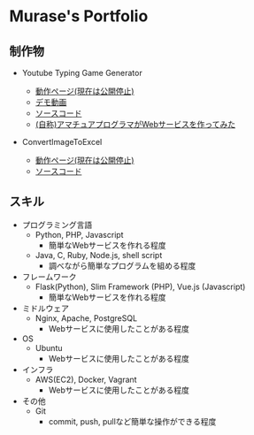 # Murase's Portfolio

## 制作物

- Youtube Typing Game Generator
  - [動作ページ(現在は公開停止)](https://ytgg.murase-msk.work/)
  - [デモ動画](https://www.youtube.com/watch?v=S9bZAidy1Is&list=PLIcqSvm5o6LxqKMRmdcTi4G9ITioqHjil&index=2&t=0s)
  - [ソースコード](https://github.com/murase-msk/YoutubeTypingGameGenerator)
  - [(自称)アマチュアプログラマがWebサービスを作ってみた](https://speakerdeck.com/murasemsk/amateur-programer-web-service)

- ConvertImageToExcel
  - [動作ページ(現在は公開停止)](https://textdetector.murase-msk.work/)
  - [ソースコード](https://github.com/murase-msk/ConvertImageToExcel)

<!-- - [掲示板システム](https://github.com/murase-msk/nodeJsKeiziban)

- [Focus+Glue+Context Map](https://github.com/murase-msk/EmmaMuraseAllStroke)

- [日本語英語同時字幕表示](https://github.com/murase-msk/youtube_MultiScript) -->

## スキル

- プログラミング言語
  - Python, PHP, Javascript
    - 簡単なWebサービスを作れる程度
  - Java, C, Ruby, Node.js, shell script
    - 調べながら簡単なプログラムを組める程度
- フレームワーク
  - Flask(Python), Slim Framework (PHP), Vue.js (Javascript)
    - 簡単なWebサービスを作れる程度
- ミドルウェア
  - Nginx, Apache, PostgreSQL
    - Webサービスに使用したことがある程度
- OS
  - Ubuntu
    - Webサービスに使用したことがある程度
- インフラ
  - AWS(EC2), Docker, Vagrant
    - Webサービスに使用したことがある程度
- その他
  - Git
    - commit, push, pullなど簡単な操作ができる程度

<!-- ## やったことはないが興味があるもの
- Laravelなどのフルスタックフレームワーク
- Slackなどチャットツールを使用したコミュニケーション
- チームでの開発
- プロジェクト管理ツールを使用した開発 

- Skill
  - Express (Node.js), bottle (Python)
    - 調べながら簡単なWebAPIサーバを作ったことがある程度
  - Ruby on Rails (Ruby), Laravel (PHP)
    - Scaffolding程度 (入門書の最初の方のページくらい) 
-->
